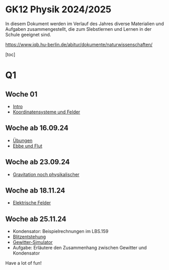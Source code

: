 GK12 Physik 2024/2025
======================

In diesem Dokument werden im Verlauf des Jahres diverse Materialien und Aufgaben zusammengestellt, die zum Slebstlernen und Lernen in der Schule geeignet sind.

https://www.iqb.hu-berlin.de/abitur/dokumente/naturwissenschaften/


[toc]

# Q1

## Woche 01

- [Intro](./00_Intro.slides.md)
- [Koordinatensysteme und Felder](./01_Koordinatensysteme_Felder.md)

## Woche ab 16.09.24

- [Übungen](./01_Übungen.md)
- [Ebbe und Flut](./02_Ebbe_und_Flut.md)

## Woche ab 23.09.24

- [Gravitation noch physikalischer](03_Gravitation_Newton.slides.md)


## Woche ab 18.11.24

- [Elektrische Felder](05_elektrische_Felder.md)

## Woche ab 25.11.24

- Kondensator: Beispielrechnungen im LBS.159
- [Blitzentstehung](https://wetteralarm.ch/blog/wie-entsteht-ein-blitz.html)
- [Gewitter-Simulator](https://www.planet-schule.de/mm/gewitter-simulator/)
- Aufgabe: Erläutere den Zusammenhang zwischen Gewitter und Kondensator


<!--

## Woche nach den Winterferien

- [Magentische Felder ff](07_magentische_Felder.md)

## Weitere Woche

- [Spulen und Motoren](./08_Spule_Motor.md)

## Wieder eine Woche mehr

- [5. PK Simulationen](./5PK-Simulationen.md)
- Präsentationen am ~~10.4.2024~~ 17.4.2024

## Nach den Osterferien

- [Induktion](./09_Induktion.md)

## Montag, den 29.4. und weiter

- [Lenzsche Regel](./10_Lenzsche_Regel.md)

## Ziemlich viel Zeit in der wir

- Transformator
- Klasusur
- Schwingkreis
- [Schwingungen](./11_Schwingungen.slides.md)

... behandelt haben.

-->

Have a lot of fun!
